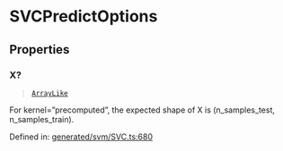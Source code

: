 # SVCPredictOptions

## Properties

### X?

> [`ArrayLike`](../types/ArrayLike.md)

For kernel=”precomputed”, the expected shape of X is (n\_samples\_test, n\_samples\_train).

Defined in:  [generated/svm/SVC.ts:680](https://github.com/transitive-bullshit/scikit-learn-ts/blob/122b3c0/packages/sklearn/src/generated/svm/SVC.ts#L680)
